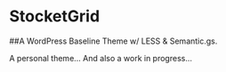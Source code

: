 StocketGrid
===========

##A WordPress Baseline Theme w/ LESS & Semantic.gs.

A personal theme... And also a work in progress...


